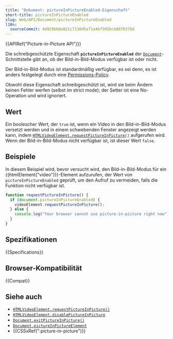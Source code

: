 ```yaml
---
title: "Dokument: pictureInPictureEnabled-Eigenschaft"
short-title: pictureInPictureEnabled
slug: Web/API/Document/pictureInPictureEnabled
l10n:
  sourceCommit: 4d929bb0a021c7130d5a71a4bf505bcb8070378d
---
```


{{APIRef("Picture-in-Picture API")}}

Die schreibgeschützte Eigenschaft **`pictureInPictureEnabled`** der [`Document`](/de/docs/Web/API/Document)-Schnittstelle gibt an, ob der Bild-in-Bild-Modus verfügbar ist oder nicht.

Der Bild-in-Bild-Modus ist standardmäßig verfügbar, es sei denn, es ist anders festgelegt durch eine [Permissions-Policy](/de/docs/Web/HTTP/Reference/Headers/Permissions-Policy/picture-in-picture).

Obwohl diese Eigenschaft schreibgeschützt ist, wird sie beim Ändern keinen Fehler werfen (selbst im strict mode); der Setter ist eine No-Operation und wird ignoriert.

## Wert

Ein boolescher Wert, der `true` ist, wenn ein Video in den Bild-in-Bild-Modus versetzt werden und in einem schwebenden Fenster angezeigt werden kann, indem [`HTMLVideoElement.requestPictureInPicture()`](/de/docs/Web/API/HTMLVideoElement/requestPictureInPicture) aufgerufen wird. Wenn der Bild-in-Bild-Modus nicht verfügbar ist, ist dieser Wert `false`.

## Beispiele

In diesem Beispiel wird, bevor versucht wird, den Bild-in-Bild-Modus für ein {{htmlElement("video")}}-Element aufzurufen, der Wert von `pictureInPictureEnabled` geprüft, um den Aufruf zu vermeiden, falls die Funktion nicht verfügbar ist.

```js
function requestPictureInPicture() {
  if (document.pictureInPictureEnabled) {
    videoElement.requestPictureInPicture();
  } else {
    console.log("Your browser cannot use picture-in-picture right now");
  }
}
```

## Spezifikationen

{{Specifications}}

## Browser-Kompatibilität

{{Compat}}

## Siehe auch

- [`HTMLVideoElement.requestPictureInPicture()`](/de/docs/Web/API/HTMLVideoElement/requestPictureInPicture)
- [`HTMLVideoElement.disablePictureInPicture`](/de/docs/Web/API/HTMLVideoElement/disablePictureInPicture)
- [`Document.exitPictureInPicture()`](/de/docs/Web/API/Document/exitPictureInPicture)
- [`Document.pictureInPictureElement`](/de/docs/Web/API/Document/pictureInPictureElement)
- {{CSSxRef(":picture-in-picture")}}
